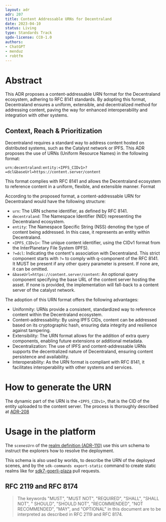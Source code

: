 ```yaml
---
layout: adr
adr: 207
title: Content Addressable URNs for Decentraland
date: 2023-04-10
status: Living
type: Standards Track
spdx-license: CC0-1.0
authors:
- ChatGPT
- menduz
- robtfm
---
```


# Abstract

This ADR proposes a content-addressable URN format for the Decentraland ecosystem, adhering to RFC 8141 standards. By adopting this format, Decentraland ensures a uniform, extensible, and decentralized method for addressing content, paving the way for enhanced interoperability and integration with other systems.

## Context, Reach & Prioritization

Decentraland requires a standard way to address content hosted on distributed systems, such as the Catalyst network or IPFS. This ADR  proposes the use of URNs (Uniform Resource Names) in the following format:

`urn:decentraland:entity:<IPFS_CIDv1>?=dcl&baseUrl=https://content.server/content`

This format complies with RFC 8141 and allows the Decentraland ecosystem to reference content in a uniform, flexible, and extensible manner.
Format

According to the proposed format, a content-addressable URN for Decentraland would have the following structure:

- `urn`: The URN scheme identifier, as defined by RFC 8141.
- `decentraland`: The Namespace Identifier (NID) representing the Decentraland ecosystem.
- `entity`: The Namespace Specific String (NSS) denoting the type of content being addressed. In this case, it represents an entity within Decentraland.
- `<IPFS_CIDv1>`: The unique content identifier, using the CIDv1 format from the InterPlanetary File System (IPFS).
- `?=dcl`: Indicating the content's association with Decentraland. This strict component starts with `?=` to comply with q-component of the RFC 8141. It MUST be present if any other query parameter is present. If none are, it can be omitted.
- `&baseUrl=https://content.server/content`: An optional query component specifying the base URL of the content server hosting the asset. If none is provided, the implementation will fall-back to a content server of the catalyst network.

The adoption of this URN format offers the following advantages:

- Uniformity: URNs provide a consistent, standardized way to reference content within the Decentraland ecosystem.
- Content-addressability: By using IPFS CIDs, content can be addressed based on its cryptographic hash, ensuring data integrity and resilience against tampering.
- Extensibility: The URN format allows for the addition of extra query components, enabling future extensions or additional metadata.
- Decentralization: The use of IPFS and content-addressable URNs supports the decentralized nature of Decentraland, ensuring content persistence and availability.
- Interoperability: As the URN format is compliant with RFC 8141, it facilitates interoperability with other systems and services.

# How to generate the URN

The dynamic part of the URN is the `<IPFS_CIDv1>`, that is the CID of the entity uploaded to the content server. The process is thoroughly described at [ADR-208](/adr/ADR-208)

# Usage in the platform

The `scenesUrn` of the [realm definition (ADR-110)](/adr/ADR-110) use this urn schema to instruct the explorers how to resolve the deployment.

This schema is also used by worlds, to describe the URN of the deployed scenes, and by the `sdk-commands export-static` command to create static realms like for [sdk7-goerli-plaza](https://github.com/decentraland/sdk7-goerli-plaza) pull requests.

## RFC 2119 and RFC 8174

> The keywords "MUST", "MUST NOT", "REQUIRED", "SHALL", "SHALL NOT", "
> SHOULD", "SHOULD NOT", "RECOMMENDED", "NOT RECOMMENDED", "MAY", and "OPTIONAL"
> in this document are to be interpreted as described in RFC 2119 and RFC 8174.

